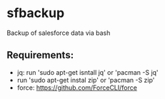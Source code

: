 # sfbackup
Backup of salesforce data via bash

## Requirements:
 - jq: run 'sudo apt-get isntall jq' or 'pacman -S jq'
 - run 'sudo apt-get instal zip' or 'pacman -S zip'
 - force: https://github.com/ForceCLI/force 
